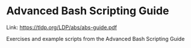 # Advanced Bash Scripting Guide

Link: https://tldp.org/LDP/abs/abs-guide.pdf

Exercises and example scripts from the Advanced Bash Scripting Guide
